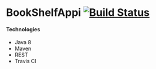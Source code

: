 # BookShelfAppi  [![Build Status](https://travis-ci.org/PatrykIgras/)](https://travis-ci.org/PatrykIgras/)

#### Technologies

- Java 8
- Maven
- REST
- Travis CI
